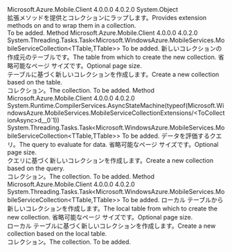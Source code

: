 <Type Name="MobileServiceCollectionExtensions" FullName="Microsoft.WindowsAzure.MobileServices.MobileServiceCollectionExtensions">
  <TypeSignature Language="C#" Value="public static class MobileServiceCollectionExtensions" />
  <TypeSignature Language="ILAsm" Value=".class public auto ansi abstract sealed beforefieldinit MobileServiceCollectionExtensions extends System.Object" />
  <TypeSignature Language="DocId" Value="T:Microsoft.WindowsAzure.MobileServices.MobileServiceCollectionExtensions" />
  <TypeSignature Language="VB.NET" Value="Public Module MobileServiceCollectionExtensions" />
  <TypeSignature Language="F#" Value="type MobileServiceCollectionExtensions = class" />
  <AssemblyInfo>
    <AssemblyName>Microsoft.Azure.Mobile.Client</AssemblyName>
    <AssemblyVersion>4.0.0.0</AssemblyVersion>
    <AssemblyVersion>4.0.2.0</AssemblyVersion>
  </AssemblyInfo>
  <Base>
    <BaseTypeName>System.Object</BaseTypeName>
  </Base>
  <Interfaces />
  <Docs>
    <summary>
            <span data-ttu-id="81160-101">拡張メソッドを提供<see cref="T:IMobileServiceTableQuery`1{T}" />と<see cref="T:IMobileServiceTable`1{T}" />コレクションにラップします。</span><span class="sxs-lookup"><span data-stu-id="81160-101">Provides extension methods on <see cref="T:IMobileServiceTableQuery`1{T}" /> and <see cref="T:IMobileServiceTable`1{T}" /> to wrap them in a collection.</span></span>
            </summary>
    <remarks>To be added.</remarks>
  </Docs>
  <Members>
    <Member MemberName="ToCollectionAsync&lt;TTable&gt;">
      <MemberSignature Language="C#" Value="public static System.Threading.Tasks.Task&lt;Microsoft.WindowsAzure.MobileServices.MobileServiceCollection&lt;TTable,TTable&gt;&gt; ToCollectionAsync&lt;TTable&gt; (this Microsoft.WindowsAzure.MobileServices.IMobileServiceTable&lt;TTable&gt; table, int pageSize = 0);" />
      <MemberSignature Language="ILAsm" Value=".method public static hidebysig class System.Threading.Tasks.Task`1&lt;class Microsoft.WindowsAzure.MobileServices.MobileServiceCollection`2&lt;!!TTable, !!TTable&gt;&gt; ToCollectionAsync&lt;TTable&gt;(class Microsoft.WindowsAzure.MobileServices.IMobileServiceTable`1&lt;!!TTable&gt; table, int32 pageSize) cil managed" />
      <MemberSignature Language="DocId" Value="M:Microsoft.WindowsAzure.MobileServices.MobileServiceCollectionExtensions.ToCollectionAsync``1(Microsoft.WindowsAzure.MobileServices.IMobileServiceTable{``0},System.Int32)" />
      <MemberSignature Language="VB.NET" Value="&lt;Extension()&gt;&#xA;Public Function ToCollectionAsync(Of TTable) (table As IMobileServiceTable(Of TTable), Optional pageSize As Integer = 0) As Task(Of MobileServiceCollection(Of TTable, TTable))" />
      <MemberSignature Language="F#" Value="static member ToCollectionAsync : Microsoft.WindowsAzure.MobileServices.IMobileServiceTable&lt;'able&gt; * int -&gt; System.Threading.Tasks.Task&lt;Microsoft.WindowsAzure.MobileServices.MobileServiceCollection&lt;'able, 'able&gt;&gt;" Usage="Microsoft.WindowsAzure.MobileServices.MobileServiceCollectionExtensions.ToCollectionAsync (table, pageSize)" />
      <MemberType>Method</MemberType>
      <AssemblyInfo>
        <AssemblyName>Microsoft.Azure.Mobile.Client</AssemblyName>
        <AssemblyVersion>4.0.0.0</AssemblyVersion>
        <AssemblyVersion>4.0.2.0</AssemblyVersion>
      </AssemblyInfo>
      <ReturnValue>
        <ReturnType>System.Threading.Tasks.Task&lt;Microsoft.WindowsAzure.MobileServices.MobileServiceCollection&lt;TTable,TTable&gt;&gt;</ReturnType>
      </ReturnValue>
      <TypeParameters>
        <TypeParameter Name="TTable" />
      </TypeParameters>
      <Parameters>
        <Parameter Name="table" Type="Microsoft.WindowsAzure.MobileServices.IMobileServiceTable&lt;TTable&gt;" RefType="this" />
        <Parameter Name="pageSize" Type="System.Int32" />
      </Parameters>
      <Docs>
        <typeparam name="TTable">To be added.</typeparam>
        <param name="table">
            <span data-ttu-id="81160-102">新しいコレクションの作成元のテーブルです。</span><span class="sxs-lookup"><span data-stu-id="81160-102">The table from which to create the new collection.</span></span> 
            </param>
        <param name="pageSize">
            <span data-ttu-id="81160-103">省略可能なページ サイズです。</span><span class="sxs-lookup"><span data-stu-id="81160-103">Optional page size.</span></span>
            </param>
        <summary>
            <span data-ttu-id="81160-104">テーブルに基づく新しいコレクションを作成します。</span><span class="sxs-lookup"><span data-stu-id="81160-104">Create a new collection based on the table.</span></span>
            </summary>
        <returns><span data-ttu-id="81160-105">コレクション。</span><span class="sxs-lookup"><span data-stu-id="81160-105">The collection.</span></span></returns>
        <remarks>To be added.</remarks>
      </Docs>
    </Member>
    <Member MemberName="ToCollectionAsync&lt;TTable&gt;">
      <MemberSignature Language="C#" Value="public static System.Threading.Tasks.Task&lt;Microsoft.WindowsAzure.MobileServices.MobileServiceCollection&lt;TTable,TTable&gt;&gt; ToCollectionAsync&lt;TTable&gt; (this Microsoft.WindowsAzure.MobileServices.IMobileServiceTableQuery&lt;TTable&gt; query, int pageSize = 0);" />
      <MemberSignature Language="ILAsm" Value=".method public static hidebysig class System.Threading.Tasks.Task`1&lt;class Microsoft.WindowsAzure.MobileServices.MobileServiceCollection`2&lt;!!TTable, !!TTable&gt;&gt; ToCollectionAsync&lt;TTable&gt;(class Microsoft.WindowsAzure.MobileServices.IMobileServiceTableQuery`1&lt;!!TTable&gt; query, int32 pageSize) cil managed" />
      <MemberSignature Language="DocId" Value="M:Microsoft.WindowsAzure.MobileServices.MobileServiceCollectionExtensions.ToCollectionAsync``1(Microsoft.WindowsAzure.MobileServices.IMobileServiceTableQuery{``0},System.Int32)" />
      <MemberSignature Language="VB.NET" Value="&lt;Extension()&gt;&#xA;Public Function ToCollectionAsync(Of TTable) (query As IMobileServiceTableQuery(Of TTable), Optional pageSize As Integer = 0) As Task(Of MobileServiceCollection(Of TTable, TTable))" />
      <MemberSignature Language="F#" Value="static member ToCollectionAsync : Microsoft.WindowsAzure.MobileServices.IMobileServiceTableQuery&lt;'able&gt; * int -&gt; System.Threading.Tasks.Task&lt;Microsoft.WindowsAzure.MobileServices.MobileServiceCollection&lt;'able, 'able&gt;&gt;" Usage="Microsoft.WindowsAzure.MobileServices.MobileServiceCollectionExtensions.ToCollectionAsync (query, pageSize)" />
      <MemberType>Method</MemberType>
      <AssemblyInfo>
        <AssemblyName>Microsoft.Azure.Mobile.Client</AssemblyName>
        <AssemblyVersion>4.0.0.0</AssemblyVersion>
        <AssemblyVersion>4.0.2.0</AssemblyVersion>
      </AssemblyInfo>
      <Attributes>
        <Attribute>
          <AttributeName>System.Runtime.CompilerServices.AsyncStateMachine(typeof(Microsoft.WindowsAzure.MobileServices.MobileServiceCollectionExtensions/&lt;ToCollectionAsync&gt;d__0`1))</AttributeName>
        </Attribute>
      </Attributes>
      <ReturnValue>
        <ReturnType>System.Threading.Tasks.Task&lt;Microsoft.WindowsAzure.MobileServices.MobileServiceCollection&lt;TTable,TTable&gt;&gt;</ReturnType>
      </ReturnValue>
      <TypeParameters>
        <TypeParameter Name="TTable" />
      </TypeParameters>
      <Parameters>
        <Parameter Name="query" Type="Microsoft.WindowsAzure.MobileServices.IMobileServiceTableQuery&lt;TTable&gt;" RefType="this" />
        <Parameter Name="pageSize" Type="System.Int32" />
      </Parameters>
      <Docs>
        <typeparam name="TTable">To be added.</typeparam>
        <param name="query">
            <span data-ttu-id="81160-106">データを評価するクエリ。</span><span class="sxs-lookup"><span data-stu-id="81160-106">The query to evaluate for data.</span></span>
            </param>
        <param name="pageSize">
            <span data-ttu-id="81160-107">省略可能なページ サイズです。</span><span class="sxs-lookup"><span data-stu-id="81160-107">Optional page size.</span></span>
            </param>
        <summary>
            <span data-ttu-id="81160-108">クエリに基づく新しいコレクションを作成します。</span><span class="sxs-lookup"><span data-stu-id="81160-108">Create a new collection based on the query.</span></span>
            </summary>
        <returns><span data-ttu-id="81160-109">コレクション。</span><span class="sxs-lookup"><span data-stu-id="81160-109">The collection.</span></span></returns>
        <remarks>To be added.</remarks>
      </Docs>
    </Member>
    <Member MemberName="ToCollectionAsync&lt;TTable&gt;">
      <MemberSignature Language="C#" Value="public static System.Threading.Tasks.Task&lt;Microsoft.WindowsAzure.MobileServices.MobileServiceCollection&lt;TTable,TTable&gt;&gt; ToCollectionAsync&lt;TTable&gt; (this Microsoft.WindowsAzure.MobileServices.Sync.IMobileServiceSyncTable&lt;TTable&gt; table, int pageSize = 0);" />
      <MemberSignature Language="ILAsm" Value=".method public static hidebysig class System.Threading.Tasks.Task`1&lt;class Microsoft.WindowsAzure.MobileServices.MobileServiceCollection`2&lt;!!TTable, !!TTable&gt;&gt; ToCollectionAsync&lt;TTable&gt;(class Microsoft.WindowsAzure.MobileServices.Sync.IMobileServiceSyncTable`1&lt;!!TTable&gt; table, int32 pageSize) cil managed" />
      <MemberSignature Language="DocId" Value="M:Microsoft.WindowsAzure.MobileServices.MobileServiceCollectionExtensions.ToCollectionAsync``1(Microsoft.WindowsAzure.MobileServices.Sync.IMobileServiceSyncTable{``0},System.Int32)" />
      <MemberSignature Language="VB.NET" Value="&lt;Extension()&gt;&#xA;Public Function ToCollectionAsync(Of TTable) (table As IMobileServiceSyncTable(Of TTable), Optional pageSize As Integer = 0) As Task(Of MobileServiceCollection(Of TTable, TTable))" />
      <MemberSignature Language="F#" Value="static member ToCollectionAsync : Microsoft.WindowsAzure.MobileServices.Sync.IMobileServiceSyncTable&lt;'able&gt; * int -&gt; System.Threading.Tasks.Task&lt;Microsoft.WindowsAzure.MobileServices.MobileServiceCollection&lt;'able, 'able&gt;&gt;" Usage="Microsoft.WindowsAzure.MobileServices.MobileServiceCollectionExtensions.ToCollectionAsync (table, pageSize)" />
      <MemberType>Method</MemberType>
      <AssemblyInfo>
        <AssemblyName>Microsoft.Azure.Mobile.Client</AssemblyName>
        <AssemblyVersion>4.0.0.0</AssemblyVersion>
        <AssemblyVersion>4.0.2.0</AssemblyVersion>
      </AssemblyInfo>
      <ReturnValue>
        <ReturnType>System.Threading.Tasks.Task&lt;Microsoft.WindowsAzure.MobileServices.MobileServiceCollection&lt;TTable,TTable&gt;&gt;</ReturnType>
      </ReturnValue>
      <TypeParameters>
        <TypeParameter Name="TTable" />
      </TypeParameters>
      <Parameters>
        <Parameter Name="table" Type="Microsoft.WindowsAzure.MobileServices.Sync.IMobileServiceSyncTable&lt;TTable&gt;" RefType="this" />
        <Parameter Name="pageSize" Type="System.Int32" />
      </Parameters>
      <Docs>
        <typeparam name="TTable">To be added.</typeparam>
        <param name="table">
            <span data-ttu-id="81160-110">ローカル テーブルから新しいコレクションを作成します。</span><span class="sxs-lookup"><span data-stu-id="81160-110">The local table from which to create the new collection.</span></span> 
            </param>
        <param name="pageSize">
            <span data-ttu-id="81160-111">省略可能なページ サイズです。</span><span class="sxs-lookup"><span data-stu-id="81160-111">Optional page size.</span></span>
            </param>
        <summary>
            <span data-ttu-id="81160-112">ローカル テーブルに基づく新しいコレクションを作成します。</span><span class="sxs-lookup"><span data-stu-id="81160-112">Create a new collection based on the local table.</span></span>
            </summary>
        <returns><span data-ttu-id="81160-113">コレクション。</span><span class="sxs-lookup"><span data-stu-id="81160-113">The collection.</span></span></returns>
        <remarks>To be added.</remarks>
      </Docs>
    </Member>
  </Members>
</Type>
